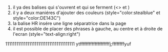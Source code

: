 <ol>
<li>il ya des balises qui s'ouvrent et qui se ferment (<> et </ >)</li>
<li>il y a deux maniéres d'ajouter des couleurs (style="color:stealblue" et style="color:DE143C")</li>
<li>la balise HR insére une ligne séparatrice  dans la page</li>
<li>il est possible de placer des phrases à gauche, au centre et à droite de l'ecran (style="text-align:right")</li>
</ol>
11111111111111111111111111111111111111
ytffffffffffffffffffffj;ffffffffyuf
